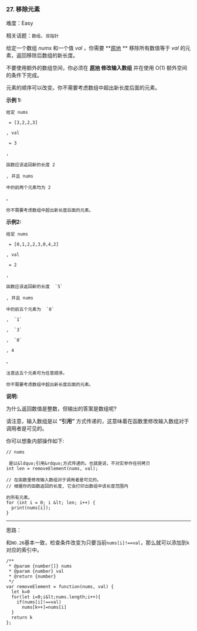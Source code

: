 ### 27. 移除元素

难度：Easy

相关话题：`数组`、`双指针`

给定一个数组  *nums* 和一个值  *val* ，你需要 **[原地](https://baike.baidu.com/item/%E5%8E%9F%E5%9C%B0%E7%AE%97%E6%B3%95)
** 移除所有数值等于 *val* 的元素，返回移除后数组的新长度。



不要使用额外的数组空间，你必须在 **[原地](https://baike.baidu.com/item/%E5%8E%9F%E5%9C%B0%E7%AE%97%E6%B3%95)
修改输入数组** 并在使用 O(1) 额外空间的条件下完成。



元素的顺序可以改变。你不需要考虑数组中超出新长度后面的元素。



 **示例 1:** 





```
给定 nums

 = [3,2,2,3]

, val

 = 3

,

函数应该返回新的长度 2

, 并且 nums 

中的前两个元素均为 2

。

你不需要考虑数组中超出新长度后面的元素。

```

 **示例2:** 





```
给定 nums

 = [0,1,2,2,3,0,4,2]

, val

 = 2

,

函数应该返回新的长度  `5` 

, 并且 nums 

中的前五个元素为  `0` 

,  `1` 

,  `3` 

,  `0` 

, 4

。

注意这五个元素可为任意顺序。

你不需要考虑数组中超出新长度后面的元素。

```

 **说明:** 



为什么返回数值是整数，但输出的答案是数组呢?



请注意，输入数组是以 **&ldquo;引用&rdquo;** 方式传递的，这意味着在函数里修改输入数组对于调用者是可见的。



你可以想象内部操作如下:





```
// nums

 是以&ldquo;引用&rdquo;方式传递的。也就是说，不对实参作任何拷贝
int len = removeElement(nums, val);

// 在函数里修改输入数组对于调用者是可见的。
// 根据你的函数返回的长度, 它会打印出数组中该长度范围内

的所有元素。
for (int i = 0; i &lt; len; i++) {
  print(nums[i]);
}

```


-----

思路：

和`NO.26`基本一致，检查条件改变为只要当前`nums[i]!==val`，那么就可以添加到`k`对应的索引中。


```
/**
 * @param {number[]} nums
 * @param {number} val
 * @return {number}
 */
var removeElement = function(nums, val) {
  let k=0
  for(let i=0;i&lt;nums.length;i++){
    if(nums[i]!==val)
      nums[k++]=nums[i]
  }
  return k
};



```
